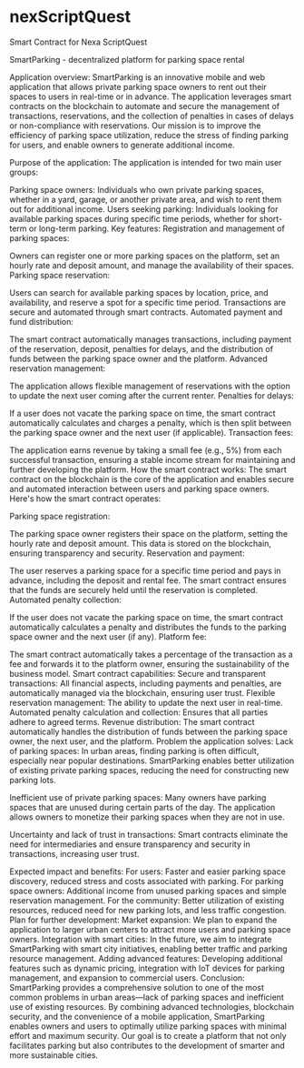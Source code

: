 # nexScriptQuest
Smart Contract for Nexa ScriptQuest

SmartParking - decentralized platform for parking space rental

Application overview:
SmartParking is an innovative mobile and web application that allows private parking space owners to rent out their spaces to users in real-time or in advance. The application leverages smart contracts on the blockchain to automate and secure the management of transactions, reservations, and the collection of penalties in cases of delays or non-compliance with reservations. Our mission is to improve the efficiency of parking space utilization, reduce the stress of finding parking for users, and enable owners to generate additional income.

Purpose of the application:
The application is intended for two main user groups:

Parking space owners: Individuals who own private parking spaces, whether in a yard, garage, or another private area, and wish to rent them out for additional income.
Users seeking parking: Individuals looking for available parking spaces during specific time periods, whether for short-term or long-term parking.
Key features:
Registration and management of parking spaces:

Owners can register one or more parking spaces on the platform, set an hourly rate and deposit amount, and manage the availability of their spaces.
Parking space reservation:

Users can search for available parking spaces by location, price, and availability, and reserve a spot for a specific time period. Transactions are secure and automated through smart contracts.
Automated payment and fund distribution:

The smart contract automatically manages transactions, including payment of the reservation, deposit, penalties for delays, and the distribution of funds between the parking space owner and the platform.
Advanced reservation management:

The application allows flexible management of reservations with the option to update the next user coming after the current renter.
Penalties for delays:

If a user does not vacate the parking space on time, the smart contract automatically calculates and charges a penalty, which is then split between the parking space owner and the next user (if applicable).
Transaction fees:

The application earns revenue by taking a small fee (e.g., 5%) from each successful transaction, ensuring a stable income stream for maintaining and further developing the platform.
How the smart contract works:
The smart contract on the blockchain is the core of the application and enables secure and automated interaction between users and parking space owners. Here's how the smart contract operates:

Parking space registration:

The parking space owner registers their space on the platform, setting the hourly rate and deposit amount. This data is stored on the blockchain, ensuring transparency and security.
Reservation and payment:

The user reserves a parking space for a specific time period and pays in advance, including the deposit and rental fee. The smart contract ensures that the funds are securely held until the reservation is completed.
Automated penalty collection:

If the user does not vacate the parking space on time, the smart contract automatically calculates a penalty and distributes the funds to the parking space owner and the next user (if any).
Platform fee:

The smart contract automatically takes a percentage of the transaction as a fee and forwards it to the platform owner, ensuring the sustainability of the business model.
Smart contract capabilities:
Secure and transparent transactions: All financial aspects, including payments and penalties, are automatically managed via the blockchain, ensuring user trust.
Flexible reservation management: The ability to update the next user in real-time.
Automated penalty calculation and collection: Ensures that all parties adhere to agreed terms.
Revenue distribution: The smart contract automatically handles the distribution of funds between the parking space owner, the next user, and the platform.
Problem the application solves:
Lack of parking spaces: In urban areas, finding parking is often difficult, especially near popular destinations. SmartParking enables better utilization of existing private parking spaces, reducing the need for constructing new parking lots.

Inefficient use of private parking spaces: Many owners have parking spaces that are unused during certain parts of the day. The application allows owners to monetize their parking spaces when they are not in use.

Uncertainty and lack of trust in transactions: Smart contracts eliminate the need for intermediaries and ensure transparency and security in transactions, increasing user trust.

Expected impact and benefits:
For users: Faster and easier parking space discovery, reduced stress and costs associated with parking.
For parking space owners: Additional income from unused parking spaces and simple reservation management.
For the community: Better utilization of existing resources, reduced need for new parking lots, and less traffic congestion.
Plan for further development:
Market expansion: We plan to expand the application to larger urban centers to attract more users and parking space owners.
Integration with smart cities: In the future, we aim to integrate SmartParking with smart city initiatives, enabling better traffic and parking resource management.
Adding advanced features: Developing additional features such as dynamic pricing, integration with IoT devices for parking management, and expansion to commercial users.
Conclusion:
SmartParking provides a comprehensive solution to one of the most common problems in urban areas—lack of parking spaces and inefficient use of existing resources. By combining advanced technologies, blockchain security, and the convenience of a mobile application, SmartParking enables owners and users to optimally utilize parking spaces with minimal effort and maximum security. Our goal is to create a platform that not only facilitates parking but also contributes to the development of smarter and more sustainable cities.
